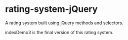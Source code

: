 # rating-system-jQuery
A rating system built using jQuery methods and selectors. 

indexDemo3 is the final version of this rating system.
